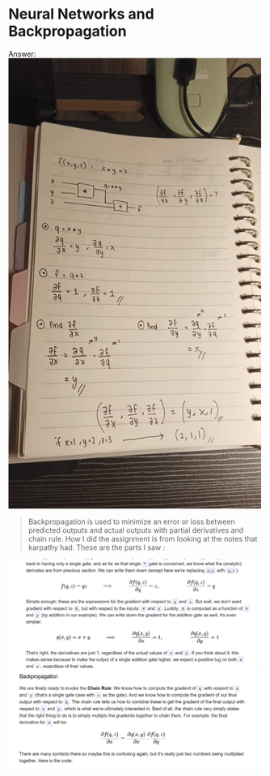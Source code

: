 # Neural Networks and Backpropagation
Answer:   
<img src="h4.png" alt="Hill Climbing Plot" width="500"/>   

>Backpropagation is used to minimize an error or loss between predicted outputs and actual outputs with partial derivatives and chain rule. How I did the assignment is from looking at the notes that karpathy had. These are the parts I saw :

<img src="1.png" alt="Hill Climbing Plot" width="500"/>   
<img src="2.png" alt="Hill Climbing Plot" width="500"/>   